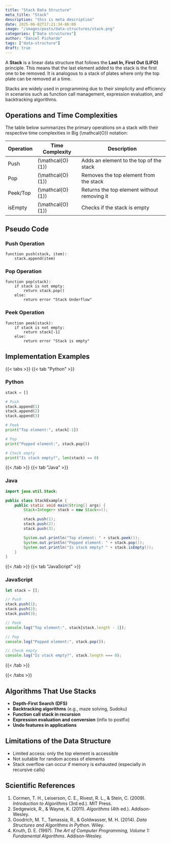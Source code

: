 ```yaml
---
title: "Stack Data Structure"
meta_title: "Stack"
description: "this is meta description"
date: 2025-06-02T17:21:34-06:00
image: "/images/posts/data-structures/stack.png"
categories: ["Data structures"]
author: "Daniel Pichardo"
tags: ["data-structure"]
draft: true
---
```


A **Stack** is a linear data structure that follows the **Last In, First Out (LIFO)** principle. This means that the last element added to the stack is the first one to be removed. It is analogous to a stack of plates where only the top plate can be removed at a time.

Stacks are widely used in programming due to their simplicity and efficiency in scenarios such as function call management, expression evaluation, and backtracking algorithms.

## Operations and Time Complexities

The table below summarizes the primary operations on a stack with their respective time complexities in Big \(\mathcal{O}\) notation:

| Operation | Time Complexity               | Description                                 |
| --------- | ----------------------------- | ------------------------------------------- |
| Push      | \(\mathcal{O}(1)\)            | Adds an element to the top of the stack     |
| Pop       | \(\mathcal{O}(1)\)            | Removes the top element from the stack      |
| Peek/Top  | \(\mathcal{O}(1)\)            | Returns the top element without removing it |
| isEmpty   | \(\mathcal{O}(1)\)            | Checks if the stack is empty                |

## Pseudo Code

### Push Operation

```plaintext
function push(stack, item):
    stack.append(item)
```

### Pop Operation

```plaintext
function pop(stack):
    if stack is not empty:
        return stack.pop()
    else:
        return error "Stack Underflow"
```

### Peek Operation

```plaintext
function peek(stack):
    if stack is not empty:
        return stack[-1]
    else:
        return error "Stack is empty"
```

## Implementation Examples

{{< tabs >}}
{{< tab "Python" >}}
### Python

```python
stack = []

# Push
stack.append(1)
stack.append(2)
stack.append(3)

# Peek
print("Top element:", stack[-1])

# Pop
print("Popped element:", stack.pop())

# Check empty
print("Is stack empty?", len(stack) == 0)
```

{{< /tab >}}
{{< tab "Java" >}}
### Java

```java
import java.util.Stack;

public class StackExample {
    public static void main(String[] args) {
        Stack<Integer> stack = new Stack<>();

        stack.push(1);
        stack.push(2);
        stack.push(3);

        System.out.println("Top element: " + stack.peek());
        System.out.println("Popped element: " + stack.pop());
        System.out.println("Is stack empty? " + stack.isEmpty());
    }
}
```
{{< /tab >}}
{{< tab "JavaScript" >}}
### JavaScript

```javascript
let stack = [];

// Push
stack.push(1);
stack.push(2);
stack.push(3);

// Peek
console.log("Top element:", stack[stack.length - 1]);

// Pop
console.log("Popped element:", stack.pop());

// Check empty
console.log("Is stack empty?", stack.length === 0);
```
{{< /tab >}}

{{< /tabs >}}

## Algorithms That Use Stacks

* **Depth-First Search (DFS)**
* **Backtracking algorithms** (e.g., maze solving, Sudoku)
* **Function call stack in recursion**
* **Expression evaluation and conversion** (infix to postfix)
* **Undo features in applications**

## Limitations of the Data Structure

* Limited access: only the top element is accessible
* Not suitable for random access of elements
* Stack overflow can occur if memory is exhausted (especially in recursive calls)

## Scientific References

1. Cormen, T. H., Leiserson, C. E., Rivest, R. L., & Stein, C. (2009). *Introduction to Algorithms* (3rd ed.). MIT Press.
2. Sedgewick, R., & Wayne, K. (2011). *Algorithms* (4th ed.). Addison-Wesley.
3. Goodrich, M. T., Tamassia, R., & Goldwasser, M. H. (2014). *Data Structures and Algorithms in Python*. Wiley.
4. Knuth, D. E. (1997). *The Art of Computer Programming, Volume 1: Fundamental Algorithms*. Addison-Wesley.
